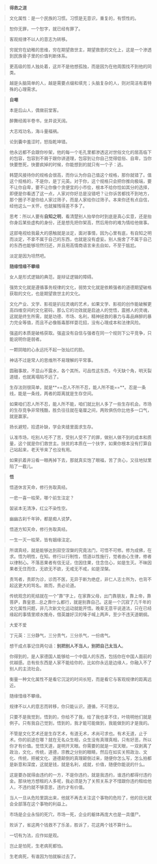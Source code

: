 > **得救之道**



> 文化属性：是一个民族的习惯。习惯是无意识，重复的，有惯性的。

> 恕你无罪，一个恕字，就已经有罪了。

> 客观规律不以人的意志为转移。

> 穷就穷在幼稚的思维，穷在期望救世主，期望救恩的文化上，这是一个渗透到民族骨子里的价值判断体系。

> 更高级的哲人独处着，这并不是他想孤独，而是因为在他周围找不到他的同类。

> 越是头脑简单的人，越是需要点缀和填充；头脑复杂的人，则对简洁有着特殊的心理需求。



> **自嘲**
>
> 本是后山人，偶做前堂客。
>
> 醉舞经阁半卷书，坐井说天阔。
>
> 大志戏功名，海斗量福祸。
>
> 论到囊中羞涩时，怒指乾坤错。



> 他永远都不会跟你吵架，他的每一个毛孔里都渗透这对世俗文化的居高临下的包容，包容到不屑于跟你讲道理，包容到让你自己觉得低俗、自卑，当你快要憋死，快要疯掉的时候，你能想到的就只有一个子：逃。



> 韩楚风接待你的规格会很高，而你认为你自己值这个规格，那你就错了。值这个规格的，不是你，是丁元英。对于你，这个规格只会把你推向极端，要不让你自卑，要不让你像个贪便宜的小市侩，根本不给你恰如其分的选择，即便是你看透了这一点，人家对你好总是没错吧？让你诉苦都找不到地方，那个圈子不是你给人家过筛子，而是人家给你过筛子。本来你还有点自信，经他这么一关怀，也就摧残得差不多了。



> 思考：所以人要有**自知之明**，看清楚别人抬举你时到底是真心实意，还是抬你身后某些虚构的身份，还是想先把你架高，然后用你的难为情给他做事。
>
> 这部电视给我最大的感触就是淡定，面对事情，因为心里有底，有自知之明而淡定，不拿不属于自己的东西，也就是没有虚妄。别人施舍了不属于自己的东西也能够坦然归还，并且用高情商语言来去自如，不至于尴尬。
>
> 淡定是因为坦然吧。
>
> **随缘惜缘不攀缘**



> 女人是形式逻辑的典范，是辩证逻辑的障碍。

> 强势文化就是遵循事务规律的文化，弱势文化就是依赖强者的道德期望破格获取的文化，也是期望救世主的文化。

> 文化产业、文学、影视是扒拉灵魂的艺术，如果文学、影视的创作能破解更高四维空间的文化密码，那么它的功效就是启迪人的觉悟，震撼人的灵魂，这就是终生所需，就是功德、市场、名利，精神拯救的暴力与毒品麻醉的暴力完全等值，而且不必像贩毒那样耍花招，没有心理成本和法律风险。



> 强盗的本质是破格获取。强盗没有自信与强者在同一个规则下公平竞争，只能说明你是弱者。

> 一颗阴暗的心永远托不起一张灿烂的脸。

> 神话不过是常人的思维所不易理解的平常事。

> 圆融事故，不显山不露水，各个其所。可品性这东西，今天缺个角，明天裂道缝，也就离塌陷不远了。

> 生存法则很简单，就是**==忍人不所不忍，能人所不能==**。忍是一条线，能是一条线，两者的距离就是生存空间。

> 如果咱们忍人所不忍，能人所不能，咱们就比别人多了一些生存机会。市场的生存竞争非常残酷，胜负往往就在毫厘之间，两败俱伤你比他多一口气，就是赢家。

> 扬长避短，拾遗补缺，学会夹缝里面求生存。

> 认准市场，吃别人吃不了苦，受别人受不了的罪，做别人做不到的成本和质量，这个就是你们救世主。扶贫的本质在一个扶字，如果你根本没有打算自己站起来，老天爷来了也没有用。

> 如果扒着井沿看一眼再掉下去，那就真实饱了眼福，苦了贪心，又往地狱里陷了一截儿。



> **悟**
>
> 悟道休言天命，修行务取真经。
>
> 一悲一喜一枯荣，哪个前生注定？
>
> 袈裟本无清净，红尘不染性空。
>
> 幽幽古刹千年钟，都是痴人说梦。

> 悟道方知天命，修行务取真经。
>
> 一生一灭一枯荣，皆有姻缘注定。

> 所谓真经，就是能够达到寂空涅槃的究竟法门，可悟不可修。修为成佛，在求。悟为明性，在知。修行以行制性，悟道以性施行，觉者由心生律，修者以律制心。不落恶果者有信无证，住因住果，住念住心，如是生灭。不昧因果者无住而住，无欲无不欲，无戒无不戒，如是涅槃。

> 责骂者，责即为诊，诊而不医，无异于断为绝症，非仁人志士所为，也背不起这更大的骂名。故而，责必论道。

> 传统观念的死结就在一个”靠“字上，在家靠父母，出门靠朋友，靠上帝，靠菩萨，靠皇恩...总之靠什么都行，就是别靠自己。这是一个沉寂了几千年的文化属性问题，非几次新文化运动就能开悟。晚辈无意平说道法，只在已经缘起的事情里顺水推舟，借英雄好汉的嗓子喊上两声，至少不违天道朝纲。

> 大爱不爱

> 丁元英：三分静气，三分贵气，三分杀气，一份痞气。



> 想干成点事记住两句话：**别把别人不当人，别把自己太当人**。

> 你得到的，是人家德国人能够给一个中国人的东西，包括你在中国人面前的优越感。总有些东西是人家不能给你的，比如你永远是边缘人，你融入不了别人的主流社会。

> 衡量一种文化属性不是看它沉淀的时间长短，而是看它与客观规律的距离远近。

> 随缘惜缘不攀缘。

> 规律不以人的意志而转移，你只能认识，遵循，不可思议。

> 只要不是我觉到，悟到的，你给不了我，给了我也拿不住，叶晓明他们就是例子。只有我自己觉到，悟到的，我才能可能做到，我能做到的才是我的。

> 不管是文化艺术还是生存艺术，有道无术，术尚可求也。有术无道，止于术。你的前途在哪？就在无名众生相，众生没有真理真相，只有好恶，所以你才有价值。觉悟天道，是明开天眼。你需要的就是一双天眼，一双剥离了政治，文化，传统，道德，宗教之分别的眼睛，然后在如实关照政治、文化、传统，把被文化、道德颠倒的真理颠倒过来，随便你怎么写，怎么拍都是新意和深度，这就是钱，就是名利，成就，价值，随便你能说的什么。

> 这是要办就得由违约的一方，不是你违约，就是我违约，谁违约都得付违约金。那块地方想租的人多呢，我必须是为了关照关系才不惜跟你违约租给他人，不违约就不够意思，违约才有价值。

> 当人一旦从危险里跳出来，他就不再去关注这个事物的危险了，他的目光就会全部落在这个事物的利益上。

> 市场是企业永恒的死穴，市场一死，企业的躯体再庞大也是一具僵尸。

> 败诉了，省这两个钱救不了乐圣，胜诉了，花这两个钱不算什么。

> 一切有为法，应作如是观。

> 岂止是怕死，生老病死都怕。

> 生老病死，有谁因为怕就躲过去了。